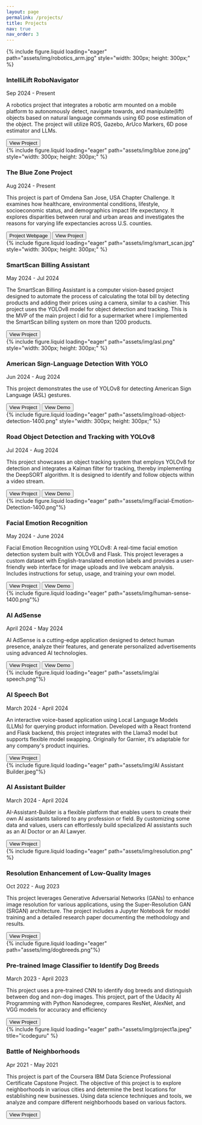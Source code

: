```yaml
---
layout: page
permalink: /projects/
title: Projects
nav: true
nav_order: 3
---
```


<div class="project0">
    <div class="image-container0">
        {% include figure.liquid loading="eager" path="assets/img/robotics_arm.jpg" style="width: 300px; height: 300px;" %}
    </div>
    <div class="project-details0">
        <div class="heading">
        <h3>IntelliLift RoboNavigator</h3>
        <span class="timeline">Sep 2024 - Present</span>
        </div>
        <p>A robotics project that integrates a robotic arm mounted on a mobile platform to autonomously detect, navigate towards, and manipulate(lift) objects based on natural language commands using 6D pose estimation of the object. The project will utilize ROS, Gazebo, ArUco Markers, 6D pose estimator and LLMs.</p>
        <a href="https://github.com/hasnain3142/IntelliLift-RoboNavigator/"><button>View Project</button></a>
    </div>
</div>

<div class="project0">
    <div class="image-container0">
        {% include figure.liquid loading="eager" path="assets/img/blue zone.jpg" style="width: 300px; height: 300px;"  %}
    </div>
    <div class="project-details0">
        <div class="heading">
        <h3>The Blue Zone Project</h3>
        <span class="timeline">Aug 2024 - Present</span>
        </div>
        <p>This project is part of Omdena San Jose, USA Chapter Challenge. It examines how healthcare, environmental conditions, lifestyle, socioeconomic status, and demographics impact life expectancy. It explores disparities between rural and urban areas and investigates the reasons for varying life expectancies across U.S. counties.</p>
        <a href="https://www.omdena.com/chapter-challenges/the-blue-zone-project-identifying-counties-with-the-highest-life-expectancies-in-us"><button>Project Webpage</button></a>
        <a href="https://dagshub.com/Omdena/SanJoseUSAChapter_BlueZoneProject"><button>View Project</button></a>
    </div>
</div>

<div class="project0">
    <div class="image-container0">
        {% include figure.liquid loading="eager" path="assets/img/smart_scan.jpg" style="width: 300px; height: 300px;" %}
    </div>
    <div class="project-details0">
        <div class="heading">
        <h3>SmartScan Billing Assistant</h3>
        <span class="timeline">May 2024 - Jul 2024</span>
        </div>
        <p>The SmartScan Billing Assistant is a computer vision-based project designed to automate the process of calculating the total bill by detecting products and adding their prices using a camera, similar to a cashier. This project uses the YOLOv8 model for object detection and tracking. This is the MVP of the main project I did for a supermarket where I implemented the SmartScan billing system on more than 1200 products.</p>
        <a href="https://github.com/hasnain3142/SmartScan-Billing-Assistant"><button>View Project</button></a>
    </div>
</div>

<div class="project0">
    <div class="image-container0">
        {% include figure.liquid loading="eager" path="assets/img/asl.png" style="width: 300px; height: 300px;"  %}
    </div>
    <div class="project-details0">
        <div class="heading">
        <h3>American Sign-Language Detection With YOLO</h3>
        <span class="timeline">Jun 2024 - Aug 2024</span>
        </div>
        <p> This project demonstrates the use of YOLOv8 for detecting American Sign Language (ASL) gestures.</p>
        <a href="https://github.com/hasnain3142/American-Sign-Language-Detection"><button>View Project</button></a>
        <a href="https://github.com/user-attachments/assets/6564970b-b950-4be9-8606-b2a5b63e0d39"><button>View Demo</button></a>
    </div>
</div>


<div class="project0">
    <div class="image-container0">
        {% include figure.liquid loading="eager" path="assets/img/road-object-detection-1400.png" style="width: 300px; height: 300px;"  %}
    </div>
    <div class="project-details0">
        <div class="heading">
        <h3>Road Object Detection and Tracking with YOLOv8</h3>
        <span class="timeline">Jul 2024 - Aug 2024</span>
        </div>
        <p>This project showcases an object tracking system that employs YOLOv8 for detection and integrates a Kalman filter for tracking, thereby implementing the DeepSORT algorithm. It is designed to identify and follow objects within a video stream.</p>
        <a href="https://github.com/hasnain3142/Road-Objects-Tracking-System-with-YOLOv8"><button>View Project</button></a>
        <a href="https://github.com/user-attachments/assets/28b75fbd-2915-4bde-b23e-5ad19dc6ce17"><button>View Demo</button></a>
    </div>
</div>

<div class="project0">
    <div class="image-container0">
        {% include figure.liquid loading="eager" path="assets/img/Facial-Emotion-Detection-1400.png"%}
    </div>
    <div class="project-details0">
        <div class="heading">
        <h3>Facial Emotion Recognition</h3>
        <span class="timeline">May 2024 - June 2024</span>
        </div>
        <p>Facial Emotion Recognition using YOLOv8: A real-time facial emotion detection system built with YOLOv8 and Flask. This project leverages a custom dataset with English-translated emotion labels and provides a user-friendly web interface for image uploads and live webcam analysis. Includes instructions for setup, usage, and training your own model.</p>
        <a href="https://github.com/hasnain3142/Facial-Emotion-Recognition"><button>View Project</button></a>
        <a href="https://github.com/user-attachments/assets/4994b6ab-7dfc-41cc-88d9-b690a8a25bcc"><button>View Demo</button></a>
    </div>
</div>

<div class="project0">
    <div class="image-container0">
        {% include figure.liquid loading="eager" path="assets/img/human-sense-1400.png"%}
    </div>
    <div class="project-details0">
        <div class="heading">
        <h3>AI AdSense</h3>
        <span class="timeline">April 2024 - May 2024</span>
        </div>
        <p>AI AdSense is a cutting-edge application designed to detect human presence, analyze their features, and generate personalized advertisements using advanced AI technologies.</p>
        <a href="https://github.com/hasnain3142/AI-AdSense"><button>View Project</button></a>
        <a href="https://github.com/user-attachments/assets/d3f08d45-3e94-42f3-a3e7-4601874ea0de"><button>View Demo</button></a>
    </div>
</div>

<div class="project0">
    <div class="image-container0">
        {% include figure.liquid loading="eager" path="assets/img/ai speech.png"%}
    </div>
    <div class="project-details0">
        <div class="heading">
        <h3>AI Speech Bot</h3>
        <span class="timeline">March 2024 - April 2024</span>
        </div>
        <p>An interactive voice-based application using Local Language Models (LLMs) for querying product information. Developed with a React frontend and Flask backend, this project integrates with the Llama3 model but supports flexible model swapping. Originally for Garnier, it’s adaptable for any company's product inquiries.</p>
        <a href="https://github.com/hasnain3142/AI-Speech-Bot"><button>View Project</button></a>
    </div>
</div>

<div class="project0">
    <div class="image-container0">
        {% include figure.liquid loading="eager" path="assets/img/AI Assistant Builder.jpeg"%}
    </div>
    <div class="project-details0">
        <div class="heading">
        <h3>AI Assistant Builder</h3>
        <span class="timeline">March 2024 - April 2024</span>
        </div>
        <p>AI-Assistant-Builder is a flexible platform that enables users to create their own AI assistants tailored to any profession or field. By customizing some data and values, users can effortlessly build specialized AI assistants such as an AI Doctor or an AI Lawyer.</p>
        <a href="https://github.com/hasnain3142/AI-Assistant-Builder"><button>View Project</button></a>
    </div>
</div>

<div class="project0">
    <div class="image-container0">
        {% include figure.liquid loading="eager" path="assets/img/resolution.png" %}
    </div>
    <div class="project-details0">
        <div class="heading">
        <h3>Resolution Enhancement of Low-Quality Images</h3>
        <span class="timeline">Oct 2022 - Aug 2023</span>
        </div>
        <p>This project leverages Generative Adversarial Networks (GANs) to enhance image resolution for various applications, using the Super-Resolution GAN (SRGAN) architecture. The project includes a Jupyter Notebook for model training and a detailed research paper documenting the methodology and results.</p>
        <a href="https://github.com/hasnain3142/Resolution-Enhancement-of-Low-Quality-Images"><button>View Project</button></a>
    </div>
</div>

<div class="project0">
    <div class="image-container0">
        {% include figure.liquid loading="eager" path="assets/img/dogbreeds.png"%}
    </div>
    <div class="project-details0">
        <div class="heading">
        <h3>Pre-trained Image Classifier to Identify Dog Breeds</h3>
        <span class="timeline">March 2023 - April 2023</span>
        </div>
        <p>This project uses a pre-trained CNN to identify dog breeds and distinguish between dog and non-dog images. This project, part of the Udacity AI Programming with Python Nanodegree, compares ResNet, AlexNet, and VGG models for accuracy and efficiency</p>
        <a href="https://github.com/hasnain3142/Image-Classification-for-a-City-Dog-Show"><button>View Project</button></a>
    </div>
</div>

<div class="project0">
    <div class="image-container0">
        {% include figure.liquid loading="eager" path="assets/img/project1a.jpeg" title="icodeguru" %}
    </div>
    <div class="project-details0">
        <div class="heading">
        <h3>Battle of Neighborhoods</h3>
        <span class="timeline">Apr 2021 - May 2021</span>
        </div>
        <p>This project is part of the Coursera IBM Data Science Professional Certificate Capstone Project. The objective of this project is to explore neighborhoods in various cities and determine the best locations for establishing new businesses. Using data science techniques and tools, we analyze and compare different neighborhoods based on various factors.</p>
        <a href="https://github.com/hasnain3142/Battle-of-Neighborhoods"><button>View Project</button></a>
    </div>
</div>
